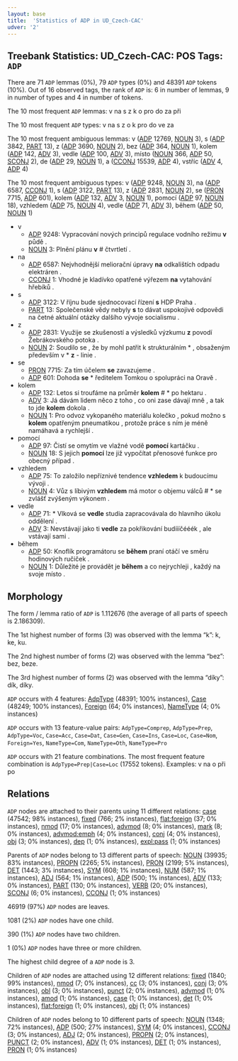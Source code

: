 ```yaml
---
layout: base
title:  'Statistics of ADP in UD_Czech-CAC'
udver: '2'
---
```


## Treebank Statistics: UD_Czech-CAC: POS Tags: `ADP`

There are 71 `ADP` lemmas (0%), 79 `ADP` types (0%) and 48391 `ADP` tokens (10%).
Out of 16 observed tags, the rank of `ADP` is: 6 in number of lemmas, 9 in number of types and 4 in number of tokens.

The 10 most frequent `ADP` lemmas: v na s z k o pro do za při

The 10 most frequent `ADP` types:  v na s z o k pro do ve za

The 10 most frequent ambiguous lemmas: v ([ADP]() 12769, [NOUN]() 3), s ([ADP]() 3842, [PART]() 13), z ([ADP]() 3690, [NOUN]() 2), bez ([ADP]() 364, [NOUN]() 1), kolem ([ADP]() 142, [ADV]() 3), vedle ([ADP]() 100, [ADV]() 3), místo ([NOUN]() 366, [ADP]() 50, [SCONJ]() 2), de ([ADP]() 29, [NOUN]() 1), a ([CCONJ]() 15539, [ADP]() 4), vstříc ([ADV]() 4, [ADP]() 4)

The 10 most frequent ambiguous types:  v ([ADP]() 9248, [NOUN]() 3), na ([ADP]() 6587, [CCONJ]() 1), s ([ADP]() 3122, [PART]() 13), z ([ADP]() 2831, [NOUN]() 2), se ([PRON]() 7715, [ADP]() 601), kolem ([ADP]() 132, [ADV]() 3, [NOUN]() 1), pomocí ([ADP]() 97, [NOUN]() 18), vzhledem ([ADP]() 75, [NOUN]() 4), vedle ([ADP]() 71, [ADV]() 3), během ([ADP]() 50, [NOUN]() 1)


* v
  * [ADP]() 9248: Vypracování nových principů regulace vodního režimu <b>v</b> půdě .
  * [NOUN]() 3: Plnění plánu <b>v</b> # čtvrtletí .
* na
  * [ADP]() 6587: Nejvhodnější meliorační úpravy <b>na</b> odkalištích odpadu elektráren .
  * [CCONJ]() 1: Vhodné je kladívko opatřené výřezem <b>na</b> vytahování hřebíků .
* s
  * [ADP]() 3122: V říjnu bude sjednocovací řízení <b>s</b> HDP Praha .
  * [PART]() 13: Společenské vědy nebyly <b>s</b> to dávat uspokojivé odpovědi na četné aktuální otázky dalšího vývoje socialismu .
* z
  * [ADP]() 2831: Využije se zkušeností a výsledků výzkumu <b>z</b> povodí Žebrákovského potoka .
  * [NOUN]() 2: Soudilo se , že by mohl patřit k strukturálním * , obsaženým především v * <b>z</b> - linie .
* se
  * [PRON]() 7715: Za tím účelem <b>se</b> zavazujeme .
  * [ADP]() 601: Dohoda <b>se</b> * ředitelem Tomkou o spolupráci na Oravě .
* kolem
  * [ADP]() 132: Letos si troufáme na průměr <b>kolem</b> # * po hektaru .
  * [ADV]() 3: Já dávám lidem něco z toho , co oni zase dávají mně , a tak to jde <b>kolem</b> dokola .
  * [NOUN]() 1: Pro odvoz vykopaného materiálu kolečko , pokud možno s <b>kolem</b> opatřeným pneumatikou , protože práce s ním je méně namáhavá a rychlejší .
* pomocí
  * [ADP]() 97: Čistí se omytím ve vlažné vodě <b>pomocí</b> kartáčku .
  * [NOUN]() 18: S jejich <b>pomocí</b> lze již vypočítat přenosové funkce pro obecný případ .
* vzhledem
  * [ADP]() 75: To založilo nepříznivé tendence <b>vzhledem</b> k budoucímu vývoji .
  * [NOUN]() 4: Vůz s líbivým <b>vzhledem</b> má motor o objemu válců # * se zvlášť zvýšeným výkonem .
* vedle
  * [ADP]() 71: * Vlková se <b>vedle</b> studia zapracovávala do hlavního úkolu oddělení .
  * [ADV]() 3: Nevstávají jako ti <b>vedle</b> za pokřikování budíííčééék , ale vstávají sami .
* během
  * [ADP]() 50: Knoflík programátoru se <b>během</b> praní otáčí ve směru hodinových ručiček .
  * [NOUN]() 1: Důležité je provádět je <b>během</b> a co nejrychleji , každý na svoje místo .

## Morphology

The form / lemma ratio of `ADP` is 1.112676 (the average of all parts of speech is 2.186309).

The 1st highest number of forms (3) was observed with the lemma “k”: k, ke, ku.

The 2nd highest number of forms (2) was observed with the lemma “bez”: bez, beze.

The 3rd highest number of forms (2) was observed with the lemma “díky”: dík, díky.

`ADP` occurs with 4 features: [AdpType](cs_cac-feat-AdpType.html) (48391; 100% instances), [Case](cs_cac-feat-Case.html) (48249; 100% instances), [Foreign](cs_cac-feat-Foreign.html) (64; 0% instances), [NameType](cs_cac-feat-NameType.html) (4; 0% instances)

`ADP` occurs with 13 feature-value pairs: `AdpType=Comprep`, `AdpType=Prep`, `AdpType=Voc`, `Case=Acc`, `Case=Dat`, `Case=Gen`, `Case=Ins`, `Case=Loc`, `Case=Nom`, `Foreign=Yes`, `NameType=Com`, `NameType=Oth`, `NameType=Pro`

`ADP` occurs with 21 feature combinations.
The most frequent feature combination is `AdpType=Prep|Case=Loc` (17552 tokens).
Examples: v na o při po


## Relations

`ADP` nodes are attached to their parents using 11 different relations: [case](cs_cac-dep-case.html) (47542; 98% instances), [fixed](cs_cac-dep-fixed.html) (766; 2% instances), [flat:foreign](cs_cac-dep-flat:foreign.html) (37; 0% instances), [nmod](cs_cac-dep-nmod.html) (17; 0% instances), [advmod](cs_cac-dep-advmod.html) (8; 0% instances), [mark](cs_cac-dep-mark.html) (8; 0% instances), [advmod:emph](cs_cac-dep-advmod:emph.html) (4; 0% instances), [conj](cs_cac-dep-conj.html) (4; 0% instances), [obj](cs_cac-dep-obj.html) (3; 0% instances), [dep](cs_cac-dep-dep.html) (1; 0% instances), [expl:pass](cs_cac-dep-expl:pass.html) (1; 0% instances)

Parents of `ADP` nodes belong to 13 different parts of speech: [NOUN](cs_cac-pos-NOUN.html) (39935; 83% instances), [PROPN](cs_cac-pos-PROPN.html) (2265; 5% instances), [PRON](cs_cac-pos-PRON.html) (2199; 5% instances), [DET](cs_cac-pos-DET.html) (1443; 3% instances), [SYM](cs_cac-pos-SYM.html) (608; 1% instances), [NUM](cs_cac-pos-NUM.html) (587; 1% instances), [ADJ](cs_cac-pos-ADJ.html) (564; 1% instances), [ADP](cs_cac-pos-ADP.html) (500; 1% instances), [ADV](cs_cac-pos-ADV.html) (133; 0% instances), [PART](cs_cac-pos-PART.html) (130; 0% instances), [VERB](cs_cac-pos-VERB.html) (20; 0% instances), [SCONJ](cs_cac-pos-SCONJ.html) (6; 0% instances), [CCONJ](cs_cac-pos-CCONJ.html) (1; 0% instances)

46919 (97%) `ADP` nodes are leaves.

1081 (2%) `ADP` nodes have one child.

390 (1%) `ADP` nodes have two children.

1 (0%) `ADP` nodes have three or more children.

The highest child degree of a `ADP` node is 3.

Children of `ADP` nodes are attached using 12 different relations: [fixed](cs_cac-dep-fixed.html) (1840; 99% instances), [nmod](cs_cac-dep-nmod.html) (7; 0% instances), [cc](cs_cac-dep-cc.html) (3; 0% instances), [conj](cs_cac-dep-conj.html) (3; 0% instances), [obl](cs_cac-dep-obl.html) (3; 0% instances), [punct](cs_cac-dep-punct.html) (2; 0% instances), [advmod](cs_cac-dep-advmod.html) (1; 0% instances), [amod](cs_cac-dep-amod.html) (1; 0% instances), [case](cs_cac-dep-case.html) (1; 0% instances), [det](cs_cac-dep-det.html) (1; 0% instances), [flat:foreign](cs_cac-dep-flat:foreign.html) (1; 0% instances), [obj](cs_cac-dep-obj.html) (1; 0% instances)

Children of `ADP` nodes belong to 10 different parts of speech: [NOUN](cs_cac-pos-NOUN.html) (1348; 72% instances), [ADP](cs_cac-pos-ADP.html) (500; 27% instances), [SYM](cs_cac-pos-SYM.html) (4; 0% instances), [CCONJ](cs_cac-pos-CCONJ.html) (3; 0% instances), [ADJ](cs_cac-pos-ADJ.html) (2; 0% instances), [PROPN](cs_cac-pos-PROPN.html) (2; 0% instances), [PUNCT](cs_cac-pos-PUNCT.html) (2; 0% instances), [ADV](cs_cac-pos-ADV.html) (1; 0% instances), [DET](cs_cac-pos-DET.html) (1; 0% instances), [PRON](cs_cac-pos-PRON.html) (1; 0% instances)

